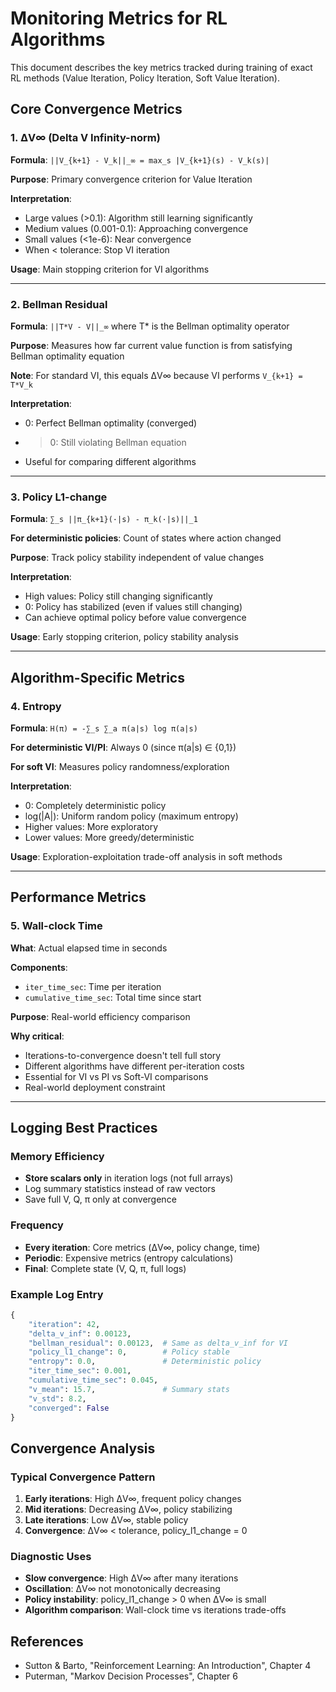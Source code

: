 # Monitoring Metrics for RL Algorithms

This document describes the key metrics tracked during training of exact RL methods (Value Iteration, Policy Iteration, Soft Value Iteration).

## Core Convergence Metrics

### 1. ΔV∞ (Delta V Infinity-norm)
**Formula**: `||V_{k+1} - V_k||_∞ = max_s |V_{k+1}(s) - V_k(s)|`

**Purpose**: Primary convergence criterion for Value Iteration

**Interpretation**:
- Large values (>0.1): Algorithm still learning significantly
- Medium values (0.001-0.1): Approaching convergence
- Small values (<1e-6): Near convergence
- When < tolerance: Stop VI iteration

**Usage**: Main stopping criterion for VI algorithms

---

### 2. Bellman Residual
**Formula**: `||T*V - V||_∞` where T* is the Bellman optimality operator

**Purpose**: Measures how far current value function is from satisfying Bellman optimality equation

**Note**: For standard VI, this equals ΔV∞ because VI performs `V_{k+1} = T*V_k`

**Interpretation**:
- 0: Perfect Bellman optimality (converged)
- >0: Still violating Bellman equation
- Useful for comparing different algorithms

---

### 3. Policy L1-change
**Formula**: `∑_s ||π_{k+1}(·|s) - π_k(·|s)||_1`

**For deterministic policies**: Count of states where action changed

**Purpose**: Track policy stability independent of value changes

**Interpretation**:
- High values: Policy still changing significantly
- 0: Policy has stabilized (even if values still changing)
- Can achieve optimal policy before value convergence

**Usage**: Early stopping criterion, policy stability analysis

---

## Algorithm-Specific Metrics

### 4. Entropy
**Formula**: `H(π) = -∑_s ∑_a π(a|s) log π(a|s)`

**For deterministic VI/PI**: Always 0 (since π(a|s) ∈ {0,1})

**For soft VI**: Measures policy randomness/exploration

**Interpretation**:
- 0: Completely deterministic policy
- log(|A|): Uniform random policy (maximum entropy)
- Higher values: More exploratory
- Lower values: More greedy/deterministic

**Usage**: Exploration-exploitation trade-off analysis in soft methods

---

## Performance Metrics

### 5. Wall-clock Time
**What**: Actual elapsed time in seconds

**Components**:
- `iter_time_sec`: Time per iteration
- `cumulative_time_sec`: Total time since start

**Purpose**: Real-world efficiency comparison

**Why critical**:
- Iterations-to-convergence doesn't tell full story
- Different algorithms have different per-iteration costs
- Essential for VI vs PI vs Soft-VI comparisons
- Real-world deployment constraint

---

## Logging Best Practices

### Memory Efficiency
- **Store scalars only** in iteration logs (not full arrays)
- Log summary statistics instead of raw vectors
- Save full V, Q, π only at convergence

### Frequency
- **Every iteration**: Core metrics (ΔV∞, policy change, time)
- **Periodic**: Expensive metrics (entropy calculations)
- **Final**: Complete state (V, Q, π, full logs)

### Example Log Entry
```python
{
    "iteration": 42,
    "delta_v_inf": 0.00123,
    "bellman_residual": 0.00123,  # Same as delta_v_inf for VI
    "policy_l1_change": 0,        # Policy stable
    "entropy": 0.0,               # Deterministic policy  
    "iter_time_sec": 0.001,
    "cumulative_time_sec": 0.045,
    "v_mean": 15.7,               # Summary stats
    "v_std": 8.2,
    "converged": False
}
```

## Convergence Analysis

### Typical Convergence Pattern
1. **Early iterations**: High ΔV∞, frequent policy changes
2. **Mid iterations**: Decreasing ΔV∞, policy stabilizing
3. **Late iterations**: Low ΔV∞, stable policy
4. **Convergence**: ΔV∞ < tolerance, policy_l1_change = 0

### Diagnostic Uses
- **Slow convergence**: High ΔV∞ after many iterations
- **Oscillation**: ΔV∞ not monotonically decreasing
- **Policy instability**: policy_l1_change > 0 when ΔV∞ is small
- **Algorithm comparison**: Wall-clock time vs iterations trade-offs

## References
- Sutton & Barto, "Reinforcement Learning: An Introduction", Chapter 4
- Puterman, "Markov Decision Processes", Chapter 6
